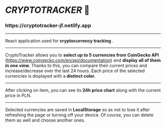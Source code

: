 <h1> <i> CRYPTOTRACKER </i> 💸 </h1>

<h3> https://cryptotracker-jf.netlify.app </h3>

---

React application used for <b> cryptocurrency tracking </b>.

---

CryptoTracker allows you to <b>select up to 5 currencies from CoinGecko API</b> (https://www.coingecko.com/en/api/documentation) and  <b>display all of them in one view.</b> Thanks to this, you can compare their current prices and increase/decrease over the last 24 hours. Each price of the selected currencies is displayed with a<b> distinct color. </b>

---

After clicking on item, you can see its<b> 24h price chart</b> along with the current price in PLN. 

--- 

Selected currencies are saved in<b> LocalStorage</b> so as not to lose it after refreshing the page or turning off your device. Of course, you can delete them as well and choose another ones.
